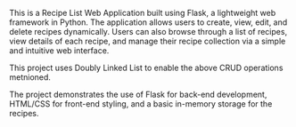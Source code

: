 This is a Recipe List Web Application built using Flask, a lightweight web framework in Python. The application allows users to create, view, edit, and delete recipes dynamically. Users can also browse through a list of recipes, view details of each recipe, and manage their recipe collection via a simple and intuitive web interface.

This project uses Doubly Linked List to enable the above CRUD operations metnioned.


The project demonstrates the use of Flask for back-end development, HTML/CSS for front-end styling, and a basic in-memory storage for the recipes.
